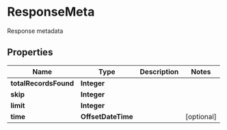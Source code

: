 

# ResponseMeta

Response metadata   

## Properties

Name | Type | Description | Notes
------------ | ------------- | ------------- | -------------
**totalRecordsFound** | **Integer** |  | 
**skip** | **Integer** |  | 
**limit** | **Integer** |  | 
**time** | **OffsetDateTime** |  |  [optional]



